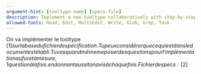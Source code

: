 ```yaml
---
argument-hint: [tooltype-name] [specs-file]
description: Implement a new tooltype collaboratively with step-by-step questions
allowed-tools: Read, Edit, MultiEdit, Write, Glob, Grep, Task
---
```


On va implémenter le tooltype [$1] sur la base du fichier de spécification. Tu peux considérer que ce qui est dans le document est établi. Tu vas quand même me poser des questions pour l'implémentation au fur et à mesure, 1 question à la fois. en donnant aussi ton avis à chaque fois. Fichier de specs : [$2]